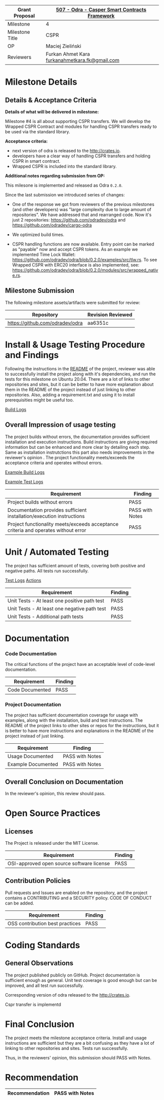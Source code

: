 Grant Proposal | [507 - Odra - Casper Smart Contracts Framework](https://portal.devxdao.com/public-proposals/507)
------------ | -------------
Milestone | 4
Milestone Title | CSPR
OP | Maciej Zieliński
Reviewers | Furkan Ahmet Kara <furkanahmetkara.fk@gmail.com>

# Milestone Details

## Details & Acceptance Criteria

**Details of what will be delivered in milestone:**


Milestone #4 is all about supporting CSPR transfers. We will develop the Wrapped CSPR Contract and modules for handling CSPR transfers ready to be used via the standard library.

**Acceptance criteria:**

- next version of odra is released to the http://crates.io.
- developers have a clear way of handling CSPR transfers and holding CSPR in smart contract.
- Wrapped CSPR is included into the standard library.

**Additional notes regarding submission from OP:**

This milesone is implemented and released as Odra `0.2.0`.

Since the last submission we introduced series of changes:

- One of the response we got from reviewers of the previous milestones (and other developers) was "large complexity due to large amount of repositories". We have addressed that and rearranged code. Now it's just 2 repositories: https://github.com/odradev/odra and https://github.com/odradev/cargo-odra

- We optimized build times.

- CSPR handling functions are now available. Entry point can be marked as "payable" now and accept CSPR tokens. As an example we implemented Time Lock Wallet: https://github.com/odradev/odra/blob/0.2.0/examples/src/tlw.rs. To see Wrapped CSPR with ERC20 interface is also implemented, see: https://github.com/odradev/odra/blob/0.2.0/modules/src/wrapped_native.rs.

## Milestone Submission

The following milestone assets/artifacts were submitted for review:

Repository | Revision Reviewed
------------ | -------------
https://github.com/odradev/odra | aa6351c

# Install & Usage Testing Procedure and Findings

Following the instructions in the [README](https://github.com/odradev/odra) of the project, reviewer was able to successfully install the project along with it's dependencies, and run the tests for this milestone on Ubuntu 20.04. There are a lot of links to other repositories and sites, but it can be better to have more explanation about them in the README of the project instead of just linking to other repositories. Also, adding a requirement.txt and using it to install prerequisities might be useful too.

[Build Logs](assets/cargoodralogs.md)

## Overall Impression of usage testing

The project builds without errors, the documentation provides sufficient installation and execution instructions. Build instructions are giving required information but can be enhanced and more clear by detailing each step. Same as installation instrutctions this part also needs improvements in the reviewer's opinion . The project functionality meets/exceeds the acceptance criteria and operates without errors.

[Example Build Logs](assets/examplebuildlogs.md)

[Example Test Logs](assets/exampletestlogs.md)

Requirement | Finding
------------ | -------------
Project builds without errors | PASS
Documentation provides sufficient installation/execution instructions | PASS with Notes
Project functionality meets/exceeds acceptance criteria and operates without error | PASS

# Unit / Automated Testing

The project has sufficient amount of tests, covering both positive and negative paths. All tests run successfully.

[Test Logs](assets/justtestlogs.md)
[Actions](https://github.com/odradev/odra/actions/runs/3533097352/jobs/5928283489)

Requirement | Finding
------------ | -------------
Unit Tests - At least one positive path test | PASS
Unit Tests - At least one negative path test | PASS
Unit Tests - Additional path tests | PASS

# Documentation

### Code Documentation

The critical functions of the project have an acceptable level of code-level documentation.

Requirement | Finding
------------ | -------------
Code Documented | PASS

### Project Documentation

The project has sufficient documentation coverage for usage with examples, along with the installation, build and test instructions. The README of the project links to other sites or repos for the instructions, but it is better to have more instructions and explanations in the README of the project instead of just linking. 

Requirement | Finding
------------ | -------------
Usage Documented | PASS with Notes
Example Documented | PASS with Notes

## Overall Conclusion on Documentation

In the reviewer's opinion, this review should pass.

# Open Source Practices

## Licenses

The Project is released under the MIT License.

Requirement | Finding
------------ | -------------
OSI-approved open source software license | PASS

## Contribution Policies

Pull requests and Issues are enabled on the repository, and the project contains a CONTRIBUTING and a SECURITY policy. CODE OF CONDUCT can be added.

Requirement | Finding
------------ | -------------
OSS contribution best practices | PASS

# Coding Standards

## General Observations

The project published publicly on GitHub. Project documentation is sufficient enough as general. Unit test coverage is good enough but can be improved, and all test run successfully.

Corresponding version of odra released to the http://crates.io.

Cspr transfer is implementd

# Final Conclusion

The project meets the milestone acceptance criteria. Install and usage instructions are sufficient but they are a bit confusing as they have a lot of linking to other repositories and sites. Tests run successfully.

Thus, in the reviewers' opinion, this submission should PASS with Notes.

# Recommendation

Recommendation | PASS with Notes
------------ | -------------
